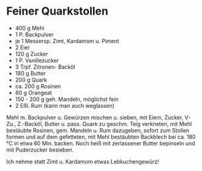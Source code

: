 # Feiner Quarkstollen
 - 400 g Mehl
 - 1 P. Backpulver
 - je 1 Messersp. Zimt, Kardamom u. Piment
 - 2 Eier
 - 120 g Zucker
 - 1 P. Vanillezucker
 - 3 Trpf. Zitronen- Backöl
 - 180 g Butter
 - 200 g Quark
 - ca. 200 g Rosinen
 - 60 g Orangeat
 - 150 - 200 g geh. Mandeln, möglichst fein
 - 2 Eßl. Rum (kann man auch weglassen)

Mehl m. Backpulver u. Gewürzen mischen u. sieben, mit Eiern, Zucker, V-Zu., Z.-Backöl, Butter u. pass. Quark zu geschm. Teig verkneten, mit Mehl bestäubte Rosinen, gem. Mandeln u. Rum dazugeben, sofort zum Stollen formen und auf dem gefetteten, mit Mehl bestäubten Backblech bei ca. 180 °C in etwa 60 Min. backen. Noch heiß mit zerlassener Butter bepinseln und mit Puderzucker besieben.

Ich nehme statt Zimt u. Kardamom etwas Lebkuchengewürz!
